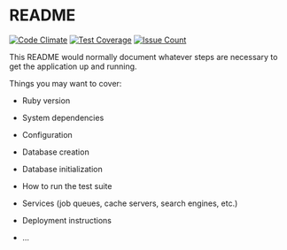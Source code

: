 # README
[![Code Climate](https://codeclimate.com/github/DBombay/nu-rumie/badges/gpa.svg)](https://codeclimate.com/github/DBombay/nu-rumie)
[![Test Coverage](https://codeclimate.com/github/DBombay/nu-rumie/badges/coverage.svg)](https://codeclimate.com/github/DBombay/nu-rumie/coverage)
[![Issue Count](https://codeclimate.com/github/DBombay/nu-rumie/badges/issue_count.svg)](https://codeclimate.com/github/DBombay/nu-rumie)

This README would normally document whatever steps are necessary to get the
application up and running.

Things you may want to cover:

* Ruby version

* System dependencies

* Configuration

* Database creation

* Database initialization

* How to run the test suite

* Services (job queues, cache servers, search engines, etc.)

* Deployment instructions

* ...
